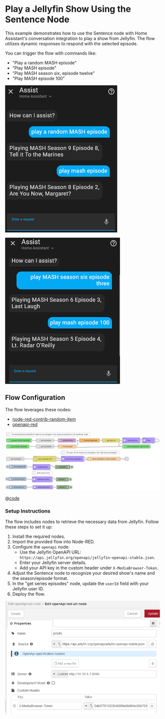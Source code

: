 # Play a Jellyfin Show Using the Sentence Node

This example demonstrates how to use the Sentence node with Home Assistant's conversation integration to play a show from Jellyfin. The flow utilizes dynamic responses to respond with the selected episode.

You can trigger the flow with commands like:

- "Play a random MASH episode"
- "Play MASH episode"
- "Play MASH season six, episode twelve"
- "Play MASH episode 100"

![Flow screenshot](./images/play-jellyfin-show-using-sentence-node_01.png)

![Flow screenshot](./images/play-jellyfin-show-using-sentence-node_02.png)

## Flow Configuration

The flow leverages these nodes:

- [node-red-contrib-random-item](https://flows.nodered.org/node/node-red-contrib-random-item)
- [openapi-red](https://flows.nodered.org/node/openapi-red)

![Flow screenshot](./images/play-jellyfin-show-using-sentence-node_03.png)

@[code](@examples/cookbook/play-jellyfin-show-using-sentence-node/play-jellyfin-show-using-sentence-node.json)

### Setup Instructions

The flow includes nodes to retrieve the necessary data from Jellyfin. Follow these steps to set it up:

1. Install the required nodes.
2. Import the provided flow into Node-RED.
3. Configure the `openapi` node:
   - Use the Jellyfin OpenAPI URL: `https://api.jellyfin.org/openapi/jellyfin-openapi-stable.json`.
   - Enter your Jellyfin server details.
   - Add your API key in the custom header under `X-MediaBrowser-Token`.
4. Adjust the Sentence node to recognize your desired show's name and the season/episode format.
5. In the "get series episodes" node, update the `userId` field with your Jellyfin user ID.
6. Deploy the flow.

![Flow screenshot](./images/play-jellyfin-show-using-sentence-node_04.png)
